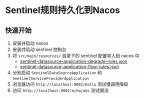 # Sentinel规则持久化到Nacos 

## 快速开始
1. 安装并启动 nacos
2. 安装并启动 sentinel 控制台
3. 将 `src/main/resources/` 目录下的 sentinel 配置导入到 nacos 中
   - [sentinel-datasource-application-degrade-rules.json](src%2Fmain%2Fresources%2Fsentinel-datasource-application-degrade-rules.json)
   - [sentinel-datasource-application-flow-rules.json](src%2Fmain%2Fresources%2Fsentinel-datasource-application-flow-rules.json)
4. 分别启动 `SentinelDataSourceApplication` 和 `SentinelServiceProviderApplication`
5. 浏览器访问 `http://localhost:9802/hello` 测试慢调用降级
6. 访问 `http://localhost:9802/echo/abc` 测试限流